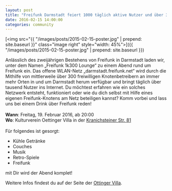 ```yaml
---
layout: post
title: "Freifunk Darmstadt feiert 1000 täglich aktive Nutzer und über 300 Freifunk-Knoten"
date: 2016-02-15 14:00:00
categories: community
---
```


[<img src="{{ "/images/posts/2015-02-15-poster.jpg" | prepend: site.baseurl }}" class="image right" style="width: 45%">]({{ "/images/posts/2015-02-15-poster.jpg" | prepend: site.baseurl }})

Anlässlich des zweijährigen Bestehens von Freifunk in Darmstadt laden wir, unter dem Namen &bdquo;Freifunk 1k300 Lounge&ldquo; zu einem Abend rund um Freifunk ein. Das offene WLAN-Netz &bdquo;darmstadt.freifunk.net&ldquo; wird durch die Mithilfe von mittlerweile über 300 freiwilligen Knotenbetreibern an immer mehr Orten in und um Darmstadt herum verfügbar und bringt täglich über tausend Nutzer ins Internet. Du möchtest erfahren wie ein solches Netzwerk entsteht, funktioniert oder wie du dich selbst mit Hilfe eines eigenen Freifunk-Knotens am Netz beteiligen kannst? Komm vorbei und lass uns bei einem Drink über Freifunk reden!
<br/>
<br/>
**Wann**: Freitag, 19. Februar 2016, ab 20:00<br/>
**Wo**:   Kulturverein Oettinger Villa in der [Kranichsteiner Str. 81](http://www.openstreetmap.org/way/39045336#map=16/49.8832/8.6672)
<br/>
<br/>
Für folgendes ist gesorgt:

- Kühle Getränke
- Couches
- Musik
- Retro-Spiele
- Freifunk

mit Dir wird der Abend komplet!


Weitere Infos findest du auf der Seite der [Ottinger Villa](http://www.oetingervilla.de/programm/2806/1k300-lounge/).

